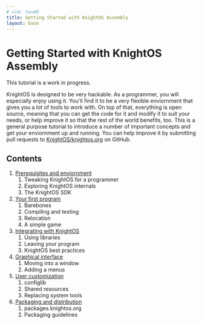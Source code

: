 ```yaml
---
# vim: tw=80
title: Getting Started with KnightOS Assembly
layout: base
---
```


# Getting Started with KnightOS Assembly

This tutorial is a work in progress.

KnightOS is designed to be very hackable. As a programmer, you will especially
enjoy using it. You'll find it to be a very flexible enviornment that gives you
a lot of tools to work with. On top of that, everything is open source, meaning
that you can get the code for it and modify it to suit your needs, or help
improve it so that the rest of the world benefits, too. This is a general
purpose tutorial to introduce a number of important concepts and get your
enviornment up and running. You can help improve it by submitting pull requests
to [KnightOS/knightos.org](https://github.com/KnightOS/knightos.org/tree/gh-pages/documentation/tutorials/getting-started)
on GitHub.

## Contents

1. [Prerequisites and enviornment](prereqs)
   1. Tweaking KnightOS for a programmer
   1. Exploring KnightOS internals
   1. The KnightOS SDK
1. [Your first program](first-program)
   1. Barebones
   1. Compiling and testing
   1. Relocation
   1. A simple game
1. [Integrating with KnightOS](integration)
   1. Using libraries
   1. Leaving your program
   1. KnightOS best practices
1. [Graphical interface](gui)
   1. Moving into a window
   1. Adding a menus
1. [User customization](customization)
   1. configlib
   1. Shared resources
   1. Replacing system tools
1. [Packaging and distribution](packaging)
   1. packages.knightos.org
   1. Packaging guidelines
